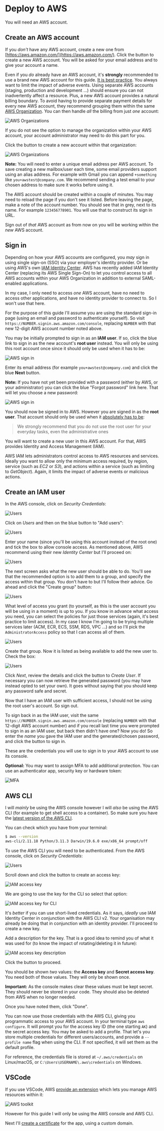# Deploy to AWS

You will need an AWS account.

## Create an AWS account

If you _don't_ have any AWS account, create a new one from [https://aws.amazon.com/](https://aws.amazon.com/). Click the button to create a new AWS account. You will be asked for your email address and to give your account a name.

Even if you _do_ already have an AWS account, it's **strongly** recommended to use a brand new AWS account for this guide. [It is best practice](https://docs.aws.amazon.com/whitepapers/latest/organizing-your-aws-environment/benefits-of-using-multiple-aws-accounts.html). You always want to limit the impact of adverse events. Using separate AWS accounts (staging, production and development ...) should ensure you can not inadvertently affect a resource. Plus, a new AWS account provides a natural billing boundary. To avoid having to provide separate payment details for every new AWS account, they recommend grouping them within the same [AWS Organization](https://aws.amazon.com/organizations/). You can then handle _all_ the billing from just _one_ account:

![AWS Organizations](img/aws_organizations_1.jpeg)

If you do not see the option to manage the organization within your AWS account, your account administrator may need to do this part for you.

Click the button to create a new account within that organization:

![AWS Organizations](img/aws_organizations_2.jpeg)

**Note:** You will need to enter a unique email address per AWS account. To save creating a new mailbox/user each time, some email providers support using an alias address. For example with Gmail you can append `+something` like `you+awstest@company.com`. We recommend sending a test email to your chosen address to make sure it works before using it.

The AWS account should be created within a couple of minutes. You may need to reload the page if you don't see it listed. Before leaving the page, make a note of the account number. You should see that in grey, next to its name. For example `123456778901`. You will use that to construct its sign in URL.

Sign out of _that_ AWS account as from now on you will be working within the _new_ AWS account.

## Sign in

Depending on how your AWS accounts are configured, you _may_ sign in using single sign-on (SSO) via your employer's identity provider. Or be using AWS's own [IAM Identity Center](https://aws.amazon.com/iam/identity-center/). AWS has recently added IAM Identity Center (replacing its AWS Single Sign-On) to let you control access to all AWS accounts within your AWS Organization in addition to external SAML-enabled applications.

In my case, I only need to access _one_ AWS account, have no need to access other applications, and have no identity provider to connect to. So I won't use that here.

For the purpose of this guide I'll assume you are using the standard sign-in page (using an email and password to authenticate yourself). So visit `https://NUMBER.signin.aws.amazon.com/console`, replacing `NUMBER` with that new 12-digit AWS account number noted above.

You may be initially prompted to sign in as an **IAM user**. If so, click the blue link to sign in as the new account's **root user** instead. You will only be using this root account once since it should only be used when it has to be:

![AWS sign in](img/aws_sign_in_root_1.jpeg)

Enter its email address (for example `you+awstest@company.com`) and click the blue **Next** button.

**Note:** If you have not yet been provided with a password (either by AWS, or your administrator) you can click the blue "Forgot password" link here. That will let you choose a new password:

![AWS sign in](img/aws_sign_in_root_2.jpeg)

You should now be signed in to AWS. However you are signed in as the **root user**. That account should only be used when it [absolutely has to be](https://docs.aws.amazon.com/IAM/latest/UserGuide/id_root-user.html):

> We strongly recommend that you do not use the root user for your everyday tasks, even the administrative ones

You will want to create a new user in this AWS account. For that, AWS provides Identity and Access Management (IAM).

AWS IAM lets administrators control access to AWS resources and services. Ideally you want to allow only the minimum access required, by region, service (such as _EC2_ or _S3_), and actions within a service (such as limiting to _GetObject_). Again, it limits the impact of adverse events or malicious actions.

## Create an IAM user

In the AWS console, click on _Security Credentials_:

![Users](img/aws_security_credentials_for_add_user.jpeg)

Click on _Users_ and then on the blue button to "Add users":

![Users](img/aws_iam_create_user_1.jpeg)

Enter your name (since you'll be using this account instead of the root one) and tick the box to allow console access. As mentioned above, AWS recommend using their new _Identity Center_ but I'll proceed on:

![Users](img/aws_iam_create_user_2.jpeg)

The next screen asks what the new user should be able to do. You'll see that the recommended option is to add them to a group, and specify the access within that group. You don't have to but I'll follow their advice. Go ahead and click the "Create group" button:

![Users](img/aws_iam_create_user_3.jpeg)

What level of access you grant (to yourself, as this is the user account you will be using in a moment) is up to you. If you know in advance what access you need, you can select the policies for just those services (again, it's best practice to limit access). In my case I know I'm going to be trying multiple services later (ACM, ECR, ECS, SSM, RDS, VPC ...) and so I'll pick the `AdministratorAccess` policy so that I can access all of them.

![Users](img/aws_iam_create_user_4.jpeg)

Create that group. Now it is listed as being available to add the new user to. Check the box:

![Users](img/aws_iam_create_user_5.jpeg)

Click _Next_, review the details and click the button to _Create User_. If necessary you can now retrieve the generated password (you may have instead opted to set your own). It goes without saying that you should keep any password safe and secret.

Now that I have an IAM user with sufficient access, I should not be using the root user's account. So sign out.

To sign back in as the IAM user, visit the same `https://NUMBER.signin.aws.amazon.com/console` (replacing `NUMBER` with that 12-digit AWS account number) and if you recall last time you were prompted to sign in as an IAM user, but back then didn't have one? Now you do! So enter the _name_ you gave the IAM user and the generated/chosen password, and click the button to sign in.

These are the credentials you will use to sign in to your AWS account to use its console.

**Optional:** You may want to assign MFA to add additional protection. You can use an authenticator app, security key or hardware token:

![MFA](img/aws_iam_assign_mfa.jpeg)

## AWS CLI

I will _mainly_ be using the AWS console however I will _also_ be using the AWS CLI (for example to get shell access to a container). So make sure you have the [latest version of the AWS CLI](https://docs.aws.amazon.com/cli/latest/userguide/getting-started-install.html).

You can check which you have from your terminal:

```sh
$ aws --version
aws-cli/2.11.18 Python/3.11.3 Darwin/19.6.0 exe/x86_64 prompt/off
```

To use the AWS CLI you will need to be authenticated. From the AWS console, click on _Security Credentials_:

![Users](img/aws_security_credentials_for_add_user.jpeg)

Scroll down and click the button to create an access key:

![IAM access key](img/aws_iam_create_access_key.jpeg)

We are going to use the key for the CLI so select that option:

![IAM access key for CLI](img/aws_iam_select_cli.jpeg)

It's _better_ if you can use short-lived credentials. As it says, _ideally_ use IAM Identity Center in conjunction with the AWS CLI v2. Your organisation may already be doing that in conjunction with an identity provider. I'll proceed to create a new key.

Add a description for the key. That is a good idea to remind you of what it was used for (to know the impact of rotating/deleting it in future):

![IAM access key description](img/aws_iam_key_description.jpeg)

Click the button to proceed.

You should be shown _two_ values: the **Access key** and **Secret access key**. You need both of those values. They will only be shown once.

**Important:** As the console makes clear these values must be kept secret. They should never be stored in your code. They should also be deleted from AWS when no longer needed.

Once you have noted them, click "Done".

You can now use those credentials with the AWS CLI, giving you programmatic access to your AWS account. In your terminal type `aws configure`. It will prompt you for the access key ID (the one starting `AK`) and the secret access key. You may be asked to add a profile. That let's you store multiple credentials for different users/accounts, and provide a `--profile name` flag when using the CLI. If not specified, it will set them as the default profile.

For reference, the credentials file is stored at `~/.aws/credentials` on Linux/macOS, or `C:\Users\USERNAME\.aws\credentials` on Windows.

## VSCode

If you use VSCode, AWS [provide an extension](https://docs.aws.amazon.com/toolkit-for-vscode/latest/userguide/setup-toolkit.html) which lets you manage AWS resources within it:

![AWS toolkit](img/aws_toolkit_install.jpeg)

However for this guide I will only be using the AWS console and AWS CLI.

Next I'll [create a certificate](/docs/4-aws-create-a-certificate.md) for the app, using a custom domain.
